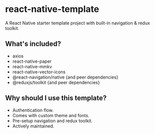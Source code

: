 # react-native-template
A React Native starter template project with built-in navigation &amp; redux toolkit.

## What's included?
* axios
* react-native-paper
* react-native-mmkv
* react-native-vector-icons
* @react-navigation/native {and peer dependencies}
* @reduxjs/toolkit {and peer dependencies}

## Why should I use this template?
* Authentication flow.
* Comes with custom theme and fonts.
* Pre-setup navigation and redux toolkit.
* Actively maintained.

